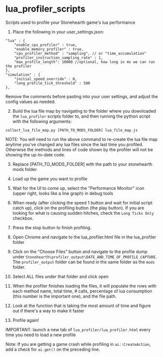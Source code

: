 # lua_profiler_scripts
Scripts used to profile your Stonehearth game's lua performance

1. Place the following in your user_settings.json:
```
"lua" : {
    "enable_cpu_profiler" : true,
    "enable_memory_profiler" : true,
    "cpu_profiler_method" : "sampling", // or "time_accumulation"
    "profiler_instruction_sampling_rate" : 1,
    "max_profile_length": 10000 //optional, how long in ms we can run the profiler
},
"simulation" : {
    "initial_speed_override" : 0,
    "long_profile_tick_threshold" : 500
},
 ```
 Remove the comments before pasting into your user settings, and adjust the config values as needed.

2. Build the lua file map by navigating to the folder where you downloaded the `lua_profiler` scripts folder to, and then running the python script with the following arguments:

`collect_lua_file_map.py [PATH_TO_MODS_FOLDER] lua_file_map.js`

NOTE: You will need to run the above command to re-create the lua file map anytime you've changed any lua files since the last time you profiled. Otherwise the methods and lines of code shown by the profiler will not be showing the up-to-date code.

3. Replace [PATH_TO_MODS_FOLDER] with the path to your stonehearth mods folder.

4. Load up the game you want to profile
5. Wait for the UI to come up, select the "Performance Monitor" icon (upper right, looks like a line graph) in debug tools
6. When ready (after clicking the speed 1 button and wait for initial script catch up), click on the profiling button (the play button). If you are looking for what is causing sudden hitches, check the `Long Ticks Only` checkbox.
7. Press the stop button to finish profiling.
9. Open Chrome and navigate to the lua_profiler.html file in the lua_profiler folder
10. Click on the "Choose Files" button and navigate to the profile dump under `Stonehearth\profiler_output\DATE_AND_TIME_OF_PROFILE_CAPTURE`. The `profiler_output` folder can be found in the same folder as the `mods` folder.
11. Select ALL files under that folder and click open
12. When the profiler finishes loading the files, it will populate the rows with each method name, total time, # calls, percentage of lua consumption (this number is the important one), and the file path.
13. Look at the function that is taking the most amount of time and figure out if there's a way to make it faster
14. Profile again!

IMPORTANT: launch a new tab of `lua_profiler/lua_profiler.html` every time you need to load a new profile

Note: If you are getting a game crash while profiling in `ai::CreateAction`, add a check for `ai.get()` on the preceding line.
 
